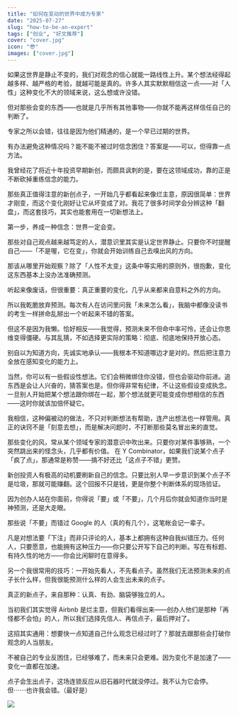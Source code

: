 ```yaml
---
title: "如何在变动的世界中成为专家"
date: "2025-07-27"
slug: "how-to-be-an-expert"
tags: ["创业", "好文推荐"]
cover: "cover.jpg"
icon: "😎"
images: ["cover.jpg"]
---
```

如果这世界是静止不变的，我们对观念的信心就能一路线性上升。某个想法经得起越多样、越严格的考验，就越可能是真的。许多人其实默默相信这一点——对「人性」这种变化不大的领域来说，这么想或许没错。



但对那些会变的东西——也就是几乎所有其他事物——你就不能再这样信任自己的判断了。



专家之所以会错，往往是因为他们精通的，是一个早已过期的世界。



有办法避免这种情况吗？能不能不被过时信念困住？答案是——可以，但得靠一点方法。



我曾经花了将近十年投资早期新创，而颇具讽刺的是，要在这领域成功，靠的正是不断砍掉重练信念的能力。



那些真正值得注意的新创点子，一开始几乎都看起来像烂主意，原因很简单：世界才刚变，而这个变化刚好让它从坏变成了对。我花了很多时间学会分辨这种「翻盘」，而这套技巧，其实也能套用在一切新想法上。



第一步，养成一种信念：世界一定会变。



那些对自己观点越来越笃定的人，潜意识里其实是认定世界静止。只要你不时提醒自己——「不是喔，它在变」，你就会开始训练自己去嗅出风的方向。



那该从哪里开始观察？除了「人性不太变」这条中等实用的原则外，很抱歉，变化这东西基本上没办法准确预测。



听起来像废话，但很重要：真正重要的变化，几乎从来都来自意料之外的方向。



所以我乾脆放弃预测。每次有人在访问里问我「未来怎么看」，我脑中都像没读书的考生一样拼命乱掰出一个听起来不错的答案。



但这不是因为我懒。恰好相反——我觉得，预测未来不但命中率可怜，还会让你思维变得僵硬。与其乱猜，不如选择更实际的策略：彻底、彻底地保持开放心态。



别自以为知道方向，先诚实地承认——我根本不知道哪边才是对的。然后把注意力全放在感知变化的能力上。



当然，你可以有一些假设性想法。它们会稍微绑住你没错，但也会驱动你前进。追东西是会让人兴奋的，猜答案也是。但你得非常有纪律，不让这些假设变成执念。
一旦别人开始把某个想法跟你绑在一起，那个想法就更可能变成你想相信的东西——这时你就该加倍怀疑它。



我相信，这种偏被动的做法，不只对判断想法有帮助，连产出想法也一样管用。真正的诀窍不是「刻意去想」，而是解决问题时，不打断那些莫名冒出来的直觉。



那些变化的风，常从某个领域专家的潜意识中吹出来。只要你对某件事够熟，一个突然跳出来的怪念头，几乎都有价值。
在 Y Combinator，如果我们说某个点子「疯了点」，那通常是称赞——搞不好还比「这点子不错」更赞。



新创投资人有极高的动机要刷新自己的信念。只要比别人早一步意识到某个点子不是垃圾，那就可能赚翻。这个回报不只是钱，更是你整个判断体系的现场验证。



因为创办人站在你面前，你得说「要」或「不要」，几个月后你就会知道你当时是神预测，还是大走眼。



那些说「不要」而错过 Google 的人（真的有几个），这笔帐会记一辈子。



凡是对想法要「下注」而非只评论的人，基本上都拥有这种自我纠错压力。任何人，只要愿意，也能拥有这种压力——你只要公开写下自己的判断。写在有标题、有持久性的地方——你会比闲聊时在意得多。



另一个我很常用的技巧：一开始先看人，不先看点子。虽然我们无法预测未来的点子长什么样，但我很能预测什么样的人会生出未来的点子。



真正的新点子，来自那种：认真、有劲、脑袋够独立的人。



当初我们其实觉得 Airbnb 是烂主意，但我们看得出来——创办人他们是那种「再怪都不会怕」的人，所以我们选择先信人、再信点子，最后押对了。



这招其实通用：想要快一点知道自己什么观念已经过时了？那就去跟那些会打破你观念的人当朋友。



不被自己的专业反困住，已经够难了，而未来只会更难。因为变化不是加速了——变化一直都在加速。



点子会生出点子，这场连锁反应从旧石器时代就没停过。我不认为它会停。
但⋯⋯也许我会错。（最好是）




![](https://prod-files-secure.s3.us-west-2.amazonaws.com/112d0858-5090-4d34-a606-b75eb8d65fd2/46476355-9cf3-4e99-9b7a-3531bc426380/1000202064.png?X-Amz-Algorithm=AWS4-HMAC-SHA256&X-Amz-Content-Sha256=UNSIGNED-PAYLOAD&X-Amz-Credential=ASIAZI2LB466T7YUGKAV%2F20251016%2Fus-west-2%2Fs3%2Faws4_request&X-Amz-Date=20251016T054427Z&X-Amz-Expires=3600&X-Amz-Security-Token=IQoJb3JpZ2luX2VjENz%2F%2F%2F%2F%2F%2F%2F%2F%2F%2FwEaCXVzLXdlc3QtMiJHMEUCICfCVdY71nN8%2B5e1QAwggAZwmE3%2BSK%2B9c1QkV3BCXItyAiEAvVTbkzpk4IGXmQPzCrU%2B8%2F5wpFvkaebjOf1uAGF6uJEqiAQIhf%2F%2F%2F%2F%2F%2F%2F%2F%2F%2FARAAGgw2Mzc0MjMxODM4MDUiDB3yjGqd59G2lHvXSSrcA0JLyX2Ca35rrWcUsxqxyvNongnzpIgBus5Ts0CLedo%2B0F9VYxzzKiFQDiidLuR1oKtU7EXIyIl3ZzH5ifIjNAjmNjKf9iTVyAMBPhnEMQf8x%2FTkURUr8vU2hJc9ssT%2B492X2zUKnXfMFQHDlzU0CXvv82wXkF637P1ytAuGk2sREGNxvAlwVtbD16QagbZg7RutZ%2FxOaI2ta5zNDYZf6lFtArAKtuR%2Fceqd2s%2FqswR6TjaAaErmYrgqg2SD%2F5rt9LtPEPdYwXuanfRb3O8sAC4Nh7F%2FtF03miUzW5iTn1vEaXeenJFCOf5CnNgn%2FaV8Dfb9FZfp1yvxhnM6BXVqqS1l%2F33tO3lFBrYgc0TAT2dbusdN%2Bvs0cQmDuLzlI%2F2moU2O778kEe2U0%2BNgsTDh%2BhqSejUegQ1aT4YWcbP3s96%2BdY0T7rVXQZ9nz2vKZlyDG%2Bj56JxWWlHmwlF5l0owHijzztJAd8fkEPIANzNd5fmXySGi6ygYyrL6x%2BvJXLbZ0HWse5Syn5ZBmDI1UAkG5BwGOzdpCxEKqMWK8g1ZcEnb6dKiaIfzWYpQ964mJWO72fq5g8nl9SahQ3LHC84JOTzSRkUw08TrNHURq8J15QTa6YWuGbvz7LGtpePFMIzhwccGOqUBk%2BIoezwxLK3IX0EV%2FgvdGroiljnXXnNGEIMEa3qxEhpepAUP1ff%2BDppiIZwkVcuaeYEucPpleRpcOjcHBqNpOj90WYmLOgsn5ZCp0JA2S%2BuZ6bfRJvrkxcgPUMiOb2c486OIkIrVpsKigCkzh0kAtRrxgjZlVGkJgQkB2WxfqYRMiZyTT1Q5TvmtivGvvkp6XgOZZrzTtup9hFuiJJ09tgNK3b8L&X-Amz-Signature=b88d1f168d8072601b13d336b68c2a515dd7e3ed0c53a061af3bc3d242320507&X-Amz-SignedHeaders=host&x-amz-checksum-mode=ENABLED&x-id=GetObject)

